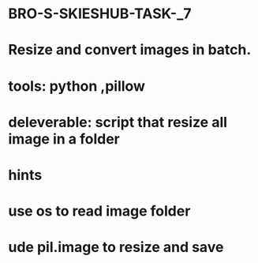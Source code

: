 # BRO-S-SKIESHUB-TASK-_7
# Resize and convert images in batch.
# tools: python ,pillow
# deleverable: script that resize all image in a folder 
# hints
# use os to read image folder
# ude pil.image to resize and save
